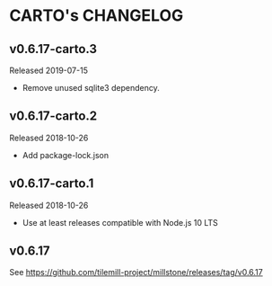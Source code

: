 # CARTO's CHANGELOG

## v0.6.17-carto.3
Released 2019-07-15

- Remove unused sqlite3 dependency.

## v0.6.17-carto.2
Released 2018-10-26

- Add package-lock.json


## v0.6.17-carto.1
Released 2018-10-26

- Use at least releases compatible with Node.js 10 LTS


## v0.6.17

See https://github.com/tilemill-project/millstone/releases/tag/v0.6.17
